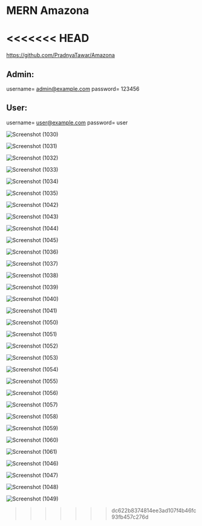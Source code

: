 # MERN Amazona
<<<<<<< HEAD
=======
https://github.com/PradnyaTawar/Amazona
## Admin: 
username= admin@example.com
password= 123456

## User: 
username= user@example.com
password= user

![Screenshot (1030)](https://user-images.githubusercontent.com/78145883/228607404-e5a15606-50e2-4807-8397-ce7b4d552ea7.png)


![Screenshot (1031)](https://user-images.githubusercontent.com/78145883/228607432-0b49b1a0-5764-4ca2-a0f5-0e20645bc680.png)


![Screenshot (1032)](https://user-images.githubusercontent.com/78145883/228607456-a2da7c10-7162-42fd-802a-12ccce53c902.png)


![Screenshot (1033)](https://user-images.githubusercontent.com/78145883/228607533-bf3c2b48-7b78-4765-8ed6-9a3888f9ec69.png)


![Screenshot (1034)](https://user-images.githubusercontent.com/78145883/228607583-63303f87-e40a-455b-98ab-85c7aec70dac.png)


![Screenshot (1035)](https://user-images.githubusercontent.com/78145883/228607688-44be2005-1a9c-421d-8b95-6ae0470b27ec.png)


![Screenshot (1042)](https://user-images.githubusercontent.com/78145883/228607743-3f3de951-bc6a-4e9d-8757-899e9cc4d163.png)


![Screenshot (1043)](https://user-images.githubusercontent.com/78145883/228607763-83c16275-3137-4e74-b149-6e17ea65857f.png)


![Screenshot (1044)](https://user-images.githubusercontent.com/78145883/228607802-b593829d-0416-44c5-b5c2-a38308ebbf26.png)


![Screenshot (1045)](https://user-images.githubusercontent.com/78145883/228607813-b98d243d-5505-4482-beb2-ba3929a9bdfd.png)


![Screenshot (1036)](https://user-images.githubusercontent.com/78145883/228607696-70c6c205-2b26-4fee-ab45-3a0080628d95.png)


![Screenshot (1037)](https://user-images.githubusercontent.com/78145883/228607705-f5e0547c-211b-4ceb-8a92-49244dd51bc2.png)


![Screenshot (1038)](https://user-images.githubusercontent.com/78145883/228607712-e2475baf-6d48-4468-be5d-59f3a0f150d9.png)


![Screenshot (1039)](https://user-images.githubusercontent.com/78145883/228607725-f72b59fd-5cda-41a1-ac97-0348d1f4398c.png)


![Screenshot (1040)](https://user-images.githubusercontent.com/78145883/228607730-97e8118f-c0ca-4222-9c55-d39d6f34f916.png)


![Screenshot (1041)](https://user-images.githubusercontent.com/78145883/228607735-a89d411b-4a26-4cfa-aa49-f7b322076721.png)


![Screenshot (1050)](https://user-images.githubusercontent.com/78145883/228607113-a474069c-c74e-47ba-9ca1-ef019fa54528.png)


![Screenshot (1051)](https://user-images.githubusercontent.com/78145883/228607131-42619bec-98a8-4742-8046-5c8de43a30f9.png)


![Screenshot (1052)](https://user-images.githubusercontent.com/78145883/228607140-18ea1db7-bb0d-487d-9c89-e852e6651065.png)


![Screenshot (1053)](https://user-images.githubusercontent.com/78145883/228607148-f43b5bbb-0d16-4dec-8b79-3364aa8334e7.png)


![Screenshot (1054)](https://user-images.githubusercontent.com/78145883/228607163-777759f3-421e-453e-b956-55ae800c8600.png)


![Screenshot (1055)](https://user-images.githubusercontent.com/78145883/228607168-8c6d950e-629b-42de-8cd7-614a02285319.png)


![Screenshot (1056)](https://user-images.githubusercontent.com/78145883/228607176-03dd48c5-816d-412a-871e-fd11f14c5065.png)


![Screenshot (1057)](https://user-images.githubusercontent.com/78145883/228607211-63a52cb5-2b72-4c5c-9954-2d73ec243b77.png)


![Screenshot (1058)](https://user-images.githubusercontent.com/78145883/228607300-a6cabb9e-5a87-41df-b1bd-5089f091b1ba.png)


![Screenshot (1059)](https://user-images.githubusercontent.com/78145883/228607351-693f5f24-a3ea-40e9-b2f5-656bbd8a50a0.png)


![Screenshot (1060)](https://user-images.githubusercontent.com/78145883/228607376-c27ab4ac-28c3-4d44-beb3-13a2d6c6a291.png)


![Screenshot (1061)](https://user-images.githubusercontent.com/78145883/228607391-3ee9d618-0be2-4fbc-ac90-2f6c6c5f55b2.png)


![Screenshot (1046)](https://user-images.githubusercontent.com/78145883/228607829-78feb7da-1b76-40b5-a37a-200d8e378748.png)


![Screenshot (1047)](https://user-images.githubusercontent.com/78145883/228607870-f1bcb37a-4f36-4a50-808f-26f81272b84f.png)


![Screenshot (1048)](https://user-images.githubusercontent.com/78145883/228607898-13b76e04-3885-411d-a7c5-7297f0a28b7c.png)


![Screenshot (1049)](https://user-images.githubusercontent.com/78145883/228607917-acf1c6a8-9542-4a29-be6e-e9bc0c6878c9.png)
>>>>>>> dc622b8374814ee3ad107f4b46fc93fb457c276d
